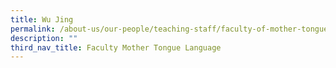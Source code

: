 ```yaml
---
title: Wu Jing
permalink: /about-us/our-people/teaching-staff/faculty-of-mother-tongue-languages/wu-jing/
description: ""
third_nav_title: Faculty Mother Tongue Language
---
```

